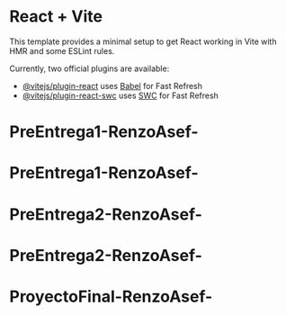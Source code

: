 # React + Vite

This template provides a minimal setup to get React working in Vite with HMR and some ESLint rules.

Currently, two official plugins are available:

- [@vitejs/plugin-react](https://github.com/vitejs/vite-plugin-react/blob/main/packages/plugin-react/README.md) uses [Babel](https://babeljs.io/) for Fast Refresh
- [@vitejs/plugin-react-swc](https://github.com/vitejs/vite-plugin-react-swc) uses [SWC](https://swc.rs/) for Fast Refresh
# PreEntrega1-RenzoAsef-
# PreEntrega1-RenzoAsef-
# PreEntrega2-RenzoAsef-
# PreEntrega2-RenzoAsef-
# ProyectoFinal-RenzoAsef-
